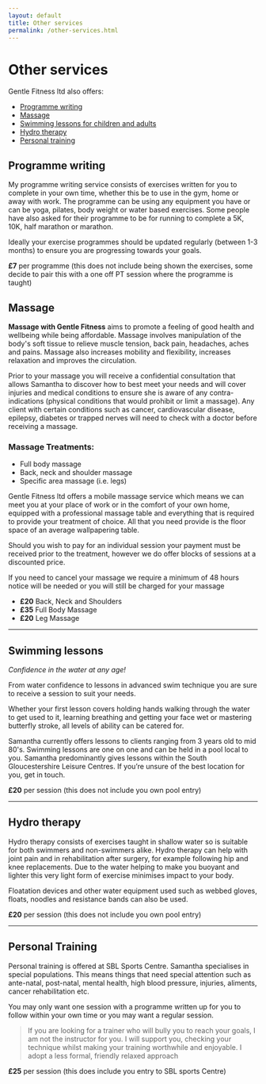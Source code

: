 ```yaml
---
layout: default
title: Other services
permalink: /other-services.html
---
```


# Other services

Gentle Fitness ltd also offers:

- [Programme writing](#programme-writing)
- [Massage](#massage)
- [Swimming lessons for children and adults](#swimming-lessons)
- [Hydro therapy](#hydro-therapy)
- [Personal training](#personal-training)

## Programme writing
My programme writing service consists of exercises written for you to complete
in your own time, whether this be to use in the gym, home or away with work.
The programme can be using any equipment you have or can be yoga, pilates, body
weight or water based exercises. Some people have also asked for their
programme to be for running to complete a 5K, 10K, half marathon or marathon.

Ideally your exercise programmes should be updated regularly (between 1-3
months) to ensure you are progressing towards your goals.

**£7** per programme (this does not include being shown the exercises, some
decide to pair this with a one off PT session where the programme is taught)

## Massage
**Massage with Gentle Fitness** aims to promote a feeling of good health and
wellbeing while being affordable. Massage involves manipulation of the body's
soft tissue to relieve muscle tension, back pain, headaches, aches and pains.
Massage also increases mobility and flexibility, increases relaxation and
improves the circulation.

Prior to your massage you will receive a confidential consultation that allows
Samantha to discover how to best meet your needs and will cover injuries and
medical conditions to ensure she is aware of any contra-indications (physical
conditions that would prohibit or limit a massage). Any client with certain
conditions such as cancer, cardiovascular disease, epilepsy, diabetes or trapped
nerves will need to check with a doctor before receiving a massage.

### Massage Treatments:
- Full body massage
- Back, neck and shoulder massage
- Specific area massage (i.e. legs)

Gentle Fitness ltd offers a mobile massage service which means we can meet you
at your place of work or in the comfort of your own home, equipped with a
professional massage table and everything that is required to provide your
treatment of choice. All that you need provide is the floor space of an average
wallpapering table.

Should you wish to pay for an individual session your payment must be received
prior to the treatment, however we do offer blocks of sessions at a discounted
price.

If you need to cancel your massage we require a minimum of 48 hours notice will
be needed or you will still be charged for your massage

- **£20** Back, Neck and Shoulders
- **£35** Full Body Massage       
- **£20** Leg Massage             

-------------------------------------------------------------------------------

## Swimming lessons
*Confidence in the water at any age!*

From water confidence to lessons in advanced swim technique you are sure to
receive a session to suit your needs.

Whether your first lesson covers holding hands walking through the water to get
used to it, learning breathing and getting your face wet or mastering butterfly
stroke, all levels of ability can be catered for.

Samantha currently offers lessons to clients ranging from 3 years old to mid
80's. Swimming lessons are one on one and can be held in a pool local to you.
Samantha predominantly gives lessons within the South Gloucestershire Leisure
Centres. If you’re unsure of the best location for you, get in touch.

**£20** per session (this does not include you own pool entry)

-------------------------------------------------------------------------------

## Hydro therapy
Hydro therapy consists of exercises taught in shallow water so is suitable for
both swimmers and non-swimmers alike. Hydro therapy can help with joint pain and
in rehabilitation after surgery, for example following hip and knee
replacements. Due to the water helping to make you buoyant and lighter this very
light form of exercise minimises impact to your body.

Floatation devices and other water equipment used such as webbed gloves, floats,
noodles and resistance bands can also be used.

**£20** per session (this does not include you own pool entry)

-------------------------------------------------------------------------------

## Personal Training
Personal training is offered at SBL Sports Centre. Samantha specialises in special
populations. This means things that need special attention such as ante-natal,
post-natal, mental health, high blood pressure, injuries, aliments, cancer
rehabilitation etc.

You may only want one session with a programme written up for you to follow
within your own time or you may want a regular session.

> If you are looking for a trainer who will bully you to reach your goals, I am
> not the instructor for you. I will support you, checking your technique whilst
> making your training worthwhile and enjoyable. I adopt a less formal, friendly
> relaxed approach

**£25** per session (this does include you entry to SBL sports Centre)
